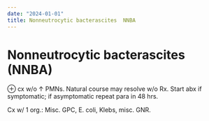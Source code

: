 ```yaml
---
date: "2024-01-01"
title: Nonneutrocytic bacterascites  NNBA 
---
```


# Nonneutrocytic bacterascites (NNBA)

⊕ cx w/o ↑ PMNs. Natural course may resolve w/o Rx. Start abx if symptomatic; if asymptomatic repeat para in 48 hrs.

Cx w/ 1 org.: Misc. GPC, E. coli, Klebs, misc. GNR.
